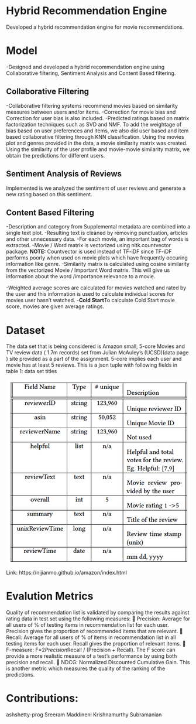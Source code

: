 # Hybrid Recommendation Engine
Developed a hybrid recommendation engine for movie recommendations. 

# Model
-Designed and developed a hybrid recommendation engine using Collaborative filtering, Sentiment Analysis and Content Based filtering.

## Collaborative Filtering
-Collaborative filtering systems recommend movies based on similarity measures between users and/or items.
-Correction for movie bias and Correction for user bias is also included.
-Predicted ratings based on matrix factorization techniques such as SVD and NMF. To add the weightage of bias based on user preferences and items, we also did user based and item based collaborative filtering through KNN classification. Using the movies plot and genres provided in the data, a movie similarity matrix was created. Using the similarity of the user profile and movie-movie similarity matrix, we obtain the predictions for different users.

## Sentiment Analysis of Reviews
Implemented is we analyzed the sentiment of user reviews and generate a new rating based on this sentiment. 


## Content Based Filtering
-Description and category from Supplemental metadata are combined into a single text plot.
-Resulting text is cleaned by removing punctuation, articles and other unnecessary data.
-For each movie, an important bag of words is extracted.
-Movie / Word matrix is vectorized using nltk.countvector
package.
<b>NOTE:</b> Countvector is used instead of TF-iDF since TF-iDF
performs poorly when used on movie plots which have
frequently occuring information like genre.
-Similarity matrix is calculated using cosine similarity from the vectorized Movie / Important Word matrix. This will give us information about the word /importance relevance to a movie.

-Weighted average scores are calculated for movies watched and rated by the user and this information is used to calculate individual scores for movies user hasn’t watched. 
-<b>Cold Start</b>To calculate Cold Start movie score, movies are given average
ratings.



# Dataset
The data set that is being considered is Amazon small, 5-core Movies and TV review data ( 1.7m records) set from Julian McAuley’s
(UCSD)(data page ) site provided as a part of the assignment. 5-core implies each user and movie has at least 5 reviews. This is a json
tuple with following fields in table 1: data set titles
<p align="center">
    <img src="ReadMeImages/json_format_for_recsys .png">
</p>
Link: https://nijianmo.github.io/amazon/index.html


# Evalution Metrics
Quality of recommendation list is validated by comparing the results against rating data in test set using the following 
measures:
 Precision: Average for all users of % of testing items in recommendation list for each user. Precision gives the proportion of recommended items that are relevant.
 Recall: Average for all users of % of items in recommendation list in all testing items for each user. Recall gives the proportion of relevant items.
 F-measure: F=2*Precision*Recall / (Precision + Recall). The F score can provide a more realistic measure of a test’s performance by using both precision and recall.
 NDCG: Normalized Discounted Cumulative Gain. This is another metric which measures the quality of the ranking of the predictions.


# Contributions:
ashshetty-prog
Sreeram Maddineni
Krishnamurthy Subramanian


